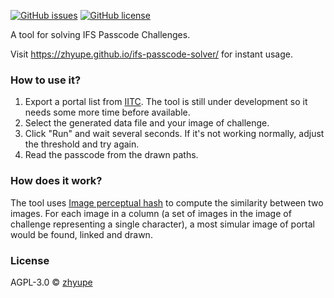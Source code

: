 [![GitHub issues](https://img.shields.io/github/issues/zhyupe/ifs-passcode-solver)](https://github.com/zhyupe/ifs-passcode-solver/issues)
[![GitHub license](https://img.shields.io/github/license/zhyupe/ifs-passcode-solver)](https://github.com/zhyupe/ifs-passcode-solver/blob/master/LICENSE)

A tool for solving IFS Passcode Challenges.

Visit https://zhyupe.github.io/ifs-passcode-solver/ for instant usage.

### How to use it?

1. Export a portal list from [IITC](https://iitc.me/desktop/). The tool is still under development so it needs some more time before available.
2. Select the generated data file and your image of challenge.
3. Click "Run" and wait several seconds. If it's not working normally, adjust the threshold and try again. 
4. Read the passcode from the drawn paths.

### How does it work?

The tool uses [Image perceptual hash](https://ieeexplore.ieee.org/document/4041692) to compute the similarity between two images. For each image in a column (a set of images in the image of challenge representing a single character), a most simular image of portal would be found, linked and drawn.

### License

AGPL-3.0 © [zhyupe](https://github.com/zhyupe)
